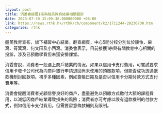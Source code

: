 ```yaml
---
layout: post
title: 消委會接獲1宗與翹英教育結業相關投訴
date: 2023-07-30 15:09:38.000000000 +08:00
link: https://news.rthk.hk/rthk/ch/component/k2/1711244-20230730.htm
categories: rthk
---
```


翹英教育宣布，旗下補習中心結業。翻查網頁，中心5間分校分別位於康怡、柴灣、筲箕灣、何文田及小西灣。消委會表示，目前接獲1宗與有關教育中心相關的投訴，涉及已預繳學費但未獲安排課堂。
 
消委會說，消費者一般遇上商戶結業的情況，如果以信用卡支付費用，可嘗試要求信用卡發卡公司代為向商戶銀行申請退回尚未使用的預繳款項，但能否成功透過退款機制討回款項，視乎多種因素，例如簽帳日期及是否以信用卡分期付款方式支付費用等。

消委會提醒消費者光顧信譽良好的商戶，盡量避免以預繳方式繳付大額的課程費用，以減低因商戶結業導致損失的風險；消費者亦可考慮以設有退款機制的付款方式，例如信用卡支付費用，但需要留意條款細則及限制。
